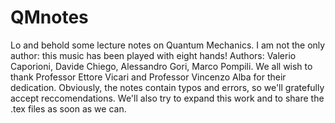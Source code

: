 # QMnotes
Lo and behold some lecture notes on Quantum Mechanics. I am not the only author: this music has been played with eight hands!
Authors:
        Valerio Caporioni,
        Davide Chiego,
        Alessandro Gori,
        Marco Pompili.
We all wish to thank Professor Ettore Vicari and Professor Vincenzo Alba for their dedication.
Obviously, the notes contain typos and errors, so we'll gratefully accept reccomendations. We'll also try to expand this work and to share the .tex files as soon as we can.

